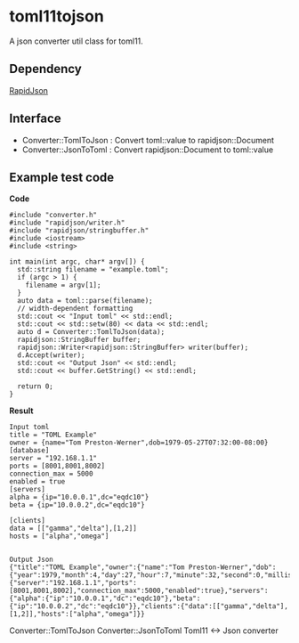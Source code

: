 # toml11tojson
A json converter util class for toml11.

## Dependency
[RapidJson](https://github.com/Tencent/rapidjson/)

## Interface
- Converter::TomlToJson : Convert toml::value to rapidjson::Document
- Converter::JsonToToml : Convert rapidjson::Document to toml::value 

## Example test code
**Code**
```
#include "converter.h"
#include "rapidjson/writer.h"
#include "rapidjson/stringbuffer.h"
#include <iostream>
#include <string>

int main(int argc, char* argv[]) {
  std::string filename = "example.toml";
  if (argc > 1) {
    filename = argv[1];
  }
  auto data = toml::parse(filename);
  // width-dependent formatting
  std::cout << "Input toml" << std::endl;
  std::cout << std::setw(80) << data << std::endl;
  auto d = Converter::TomlToJson(data);
  rapidjson::StringBuffer buffer;
  rapidjson::Writer<rapidjson::StringBuffer> writer(buffer);
  d.Accept(writer);
  std::cout << "Output Json" << std::endl;
  std::cout << buffer.GetString() << std::endl;
  
  return 0;
}
```
**Result**
```
Input toml
title = "TOML Example"
owner = {name="Tom Preston-Werner",dob=1979-05-27T07:32:00-08:00}
[database]
server = "192.168.1.1"
ports = [8001,8001,8002]
connection_max = 5000
enabled = true
[servers]
alpha = {ip="10.0.0.1",dc="eqdc10"}
beta = {ip="10.0.0.2",dc="eqdc10"}

[clients]
data = [["gamma","delta"],[1,2]]
hosts = ["alpha","omega"]


Output Json
{"title":"TOML Example","owner":{"name":"Tom Preston-Werner","dob":{"year":1979,"month":4,"day":27,"hour":7,"minute":32,"second":0,"millisecond":0,"microsecond":0,"nanosecond":0,"offset_hour":-8,"offset_minute":0}},"database":{"server":"192.168.1.1","ports":[8001,8001,8002],"connection_max":5000,"enabled":true},"servers":{"alpha":{"ip":"10.0.0.1","dc":"eqdc10"},"beta":{"ip":"10.0.0.2","dc":"eqdc10"}},"clients":{"data":[["gamma","delta"],[1,2]],"hosts":["alpha","omega"]}}

```
Converter::TomlToJson
Converter::JsonToToml
Toml11 &lt;-> Json converter
